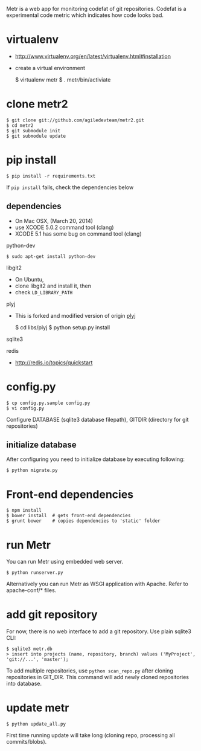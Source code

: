 Metr is a web app for monitoring codefat of git repositories.
Codefat is a experimental code metric which indicates how code looks bad.

# virtualenv

* http://www.virtualenv.org/en/latest/virtualenv.html#installation
* create a virtual environment

    $ virtualenv metr
    $ . metr/bin/activiate

# clone metr2

    $ git clone git://github.com/agiledevteam/metr2.git
    $ cd metr2
    $ git submodule init
    $ git submodule update

# pip install

    $ pip install -r requirements.txt

If `pip install` fails, check the dependencies below

## dependencies

* On Mac OSX,  (March 20, 2014)
* use XCODE 5.0.2 command tool (clang)
* XCODE 5.1 has some bug on command tool (clang)

python-dev

    $ sudo apt-get install python-dev

libgit2

* On Ubuntu,
* clone libgit2 and install it, then
* check `LD_LIBRARY_PATH`

plyj

* This is forked and modified version of origin [plyj](https://github.com/musiKk/plyj)

    $ cd libs/plyj
    $ python setup.py install

sqlite3

redis

* http://redis.io/topics/quickstart


# config.py

    $ cp config.py.sample config.py
    $ vi config.py

Configure DATABASE (sqlite3 database filepath), GITDIR (directory for git repositories)


## initialize database

After configuring you need to initialize database by executing following:

    $ python migrate.py

# Front-end dependencies

    $ npm install
    $ bower install  # gets front-end dependencies
    $ grunt bower    # copies dependencies to 'static' folder

# run Metr

You can run Metr using embedded web server.

    $ python runserver.py

Alternatively you can run Metr as WSGI application with Apache. Refer to apache-conf/* files.

# add git repository

For now, there is no web interface to add a git repository. Use plain sqlite3 CLI:

    $ sqlite3 metr.db
    > insert into projects (name, repository, branch) values ('MyProject', 'git://...', 'master');

To add multiple repositories, use `python scan_repo.py` after cloning repositories in GIT_DIR. This command will add newly cloned repositories into database.

# update metr

    $ python update_all.py

First time running update will take long (cloning repo, processing all commits/blobs).
